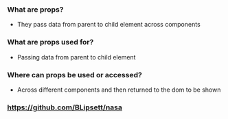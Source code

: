 ### What are props?
- They pass data from parent to child element across components

### What are props used for?
- Passing data from parent to child element

### Where can props be used or accessed?
- Across different components and then returned to the dom to be shown

### https://github.com/BLipsett/nasa
